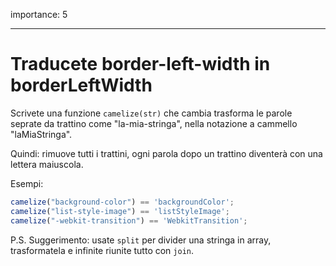 importance: 5

---

# Traducete border-left-width in borderLeftWidth

Scrivete una funzione `camelize(str)` che cambia trasforma le parole seprate da trattino come "la-mia-stringa", nella notazione a cammello "laMiaStringa".

Quindi: rimuove tutti i trattini, ogni parola dopo un trattino diventerà con una lettera maiuscola.

Esempi:

```js
camelize("background-color") == 'backgroundColor';
camelize("list-style-image") == 'listStyleImage';
camelize("-webkit-transition") == 'WebkitTransition';
```

P.S. Suggerimento: usate `split` per divider una stringa in array, trasformatela e infinite riunite tutto con `join`.
